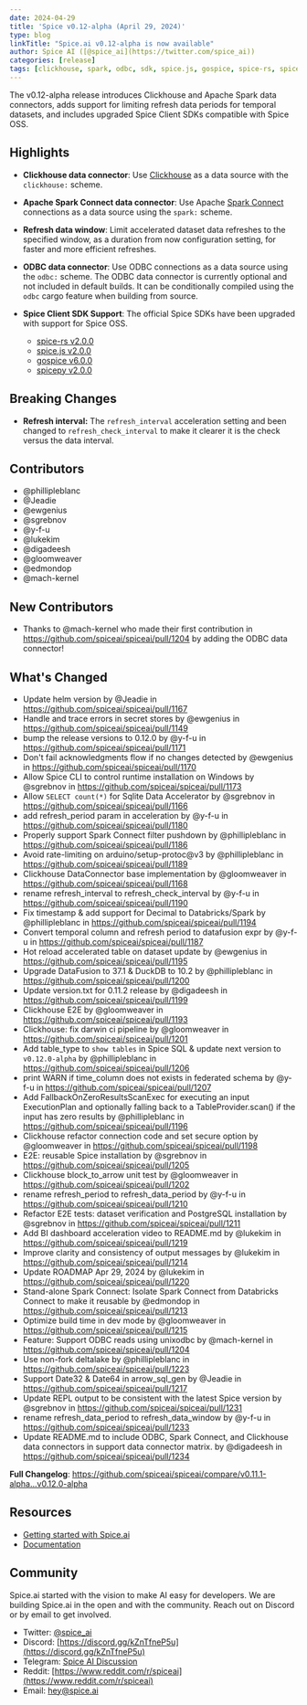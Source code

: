 ```yaml
---
date: 2024-04-29
title: 'Spice v0.12-alpha (April 29, 2024)'
type: blog
linkTitle: "Spice.ai v0.12-alpha is now available"
author: Spice AI ([@spice_ai](https://twitter.com/spice_ai))
categories: [release]
tags: [clickhouse, spark, odbc, sdk, spice.js, gospice, spice-rs, spicepy, accelerators]
---
```


The v0.12-alpha release introduces Clickhouse and Apache Spark data connectors, adds support for limiting refresh data periods for temporal datasets, and includes upgraded Spice Client SDKs compatible with Spice OSS.

## Highlights

- **Clickhouse data connector**: Use [Clickhouse](https://clickhouse.com) as a data source with the `clickhouse:` scheme.

- **Apache Spark Connect data connector**: Use Apache [Spark Connect](https://spark.apache.org/spark-connect/) connections as a data source using the `spark:` scheme.

- **Refresh data window**: Limit accelerated dataset data refreshes to the specified window, as a duration from now configuration setting, for faster and more efficient refreshes.

- **ODBC data connector**: Use ODBC connections as a data source using the `odbc:` scheme. The ODBC data connector is currently optional and not included in default builds. It can be conditionally compiled using the `odbc` cargo feature when building from source.

- **Spice Client SDK Support**: The official Spice SDKs have been upgraded with support for Spice OSS.
  - [spice-rs v2.0.0](https://github.com/spiceai/spice-rs/releases/tag/v2.0.0)
  - [spice.js v2.0.0](https://github.com/spiceai/spice.js/releases/tag/v2.0.0)
  - [gospice v6.0.0](https://github.com/spiceai/gospice/releases/tag/v6.0.0)
  - [spicepy v2.0.0](https://github.com/spiceai/spicepy/releases/tag/v2.0.0)
  
## Breaking Changes
- **Refresh interval:** The `refresh_interval` acceleration setting and been changed to `refresh_check_interval` to make it clearer it is the check versus the data interval.

## Contributors

- @phillipleblanc
- @Jeadie
- @ewgenius
- @sgrebnov
- @y-f-u
- @lukekim
- @digadeesh
- @gloomweaver
- @edmondop
- @mach-kernel

## New Contributors

* Thanks to @mach-kernel who made their first contribution in https://github.com/spiceai/spiceai/pull/1204 by adding the ODBC data connector!

## What's Changed

* Update helm version by @Jeadie in https://github.com/spiceai/spiceai/pull/1167
* Handle and trace errors in secret stores by @ewgenius in https://github.com/spiceai/spiceai/pull/1149
* bump the release versions to 0.12.0 by @y-f-u in https://github.com/spiceai/spiceai/pull/1171
* Don't fail acknowledgments flow if no changes detected by @ewgenius in https://github.com/spiceai/spiceai/pull/1170
* Allow Spice CLI to control runtime installation on Windows by @sgrebnov in https://github.com/spiceai/spiceai/pull/1173
* Allow `SELECT count(*)` for Sqlite Data Accelerator by @sgrebnov in https://github.com/spiceai/spiceai/pull/1166
* add refresh_period param in acceleration by @y-f-u in https://github.com/spiceai/spiceai/pull/1180
* Properly support Spark Connect filter pushdown by @phillipleblanc in https://github.com/spiceai/spiceai/pull/1186
* Avoid rate-limiting on arduino/setup-protoc@v3 by @phillipleblanc in https://github.com/spiceai/spiceai/pull/1189
* Clickhouse DataConnector base implementation by @gloomweaver in https://github.com/spiceai/spiceai/pull/1168
* rename refresh_interval to refresh_check_interval by @y-f-u in https://github.com/spiceai/spiceai/pull/1190
* Fix timestamp & add support for Decimal to Databricks/Spark by @phillipleblanc in https://github.com/spiceai/spiceai/pull/1194
* Convert temporal column and refresh period to datafusion expr by @y-f-u in https://github.com/spiceai/spiceai/pull/1187
* Hot reload accelerated table on dataset update by @ewgenius in https://github.com/spiceai/spiceai/pull/1195
* Upgrade DataFusion to 37.1 & DuckDB to 10.2 by @phillipleblanc in https://github.com/spiceai/spiceai/pull/1200
* Update version.txt for 0.11.2 release by @digadeesh in https://github.com/spiceai/spiceai/pull/1199
* Clickhouse E2E by @gloomweaver in https://github.com/spiceai/spiceai/pull/1193
* Clickhouse: fix darwin ci pipeline by @gloomweaver in https://github.com/spiceai/spiceai/pull/1201
* Add table_type to `show tables` in Spice SQL & update next version to `v0.12.0-alpha` by @phillipleblanc in https://github.com/spiceai/spiceai/pull/1206
* print WARN if time_column does not exists in federated schema by @y-f-u in https://github.com/spiceai/spiceai/pull/1207
* Add FallbackOnZeroResultsScanExec for executing an input ExecutionPlan and optionally falling back to a TableProvider.scan() if the input has zero results by @phillipleblanc in https://github.com/spiceai/spiceai/pull/1196
* Clickhouse refactor connection code and set secure option by @gloomweaver in https://github.com/spiceai/spiceai/pull/1198
* E2E: reusable Spice installation by @sgrebnov in https://github.com/spiceai/spiceai/pull/1205
* Clickhouse block_to_arrow unit test by @gloomweaver in https://github.com/spiceai/spiceai/pull/1202
* rename refresh_period to refresh_data_period by @y-f-u in https://github.com/spiceai/spiceai/pull/1210
* Refactor E2E tests: dataset verification and PostgreSQL installation by @sgrebnov in https://github.com/spiceai/spiceai/pull/1211
* Add BI dashboard acceleration video to README.md by @lukekim in https://github.com/spiceai/spiceai/pull/1219
* Improve clarity and consistency of output messages by @lukekim in https://github.com/spiceai/spiceai/pull/1214
* Update ROADMAP Apr 29, 2024 by @lukekim in https://github.com/spiceai/spiceai/pull/1220
* Stand-alone Spark Connect: Isolate Spark Connect from Databricks Connect to make it reusable by @edmondop in https://github.com/spiceai/spiceai/pull/1213
* Optimize build time in dev mode by @gloomweaver in https://github.com/spiceai/spiceai/pull/1215
* Feature: Support ODBC reads using unixodbc by @mach-kernel in https://github.com/spiceai/spiceai/pull/1204
* Use non-fork deltalake by @phillipleblanc in https://github.com/spiceai/spiceai/pull/1223
* Support Date32 & Date64 in arrow_sql_gen by @Jeadie in https://github.com/spiceai/spiceai/pull/1217
* Update REPL output to be consistent with the latest Spice version by @sgrebnov in https://github.com/spiceai/spiceai/pull/1231
* rename refresh_data_period to refresh_data_window by @y-f-u in https://github.com/spiceai/spiceai/pull/1233
* Update README.md to include ODBC, Spark Connect, and Clickhouse data connectors in support data connector matrix. by @digadeesh in https://github.com/spiceai/spiceai/pull/1234

**Full Changelog**: https://github.com/spiceai/spiceai/compare/v0.11.1-alpha...v0.12.0-alpha

## Resources

- [Getting started with Spice.ai](https://docs.spiceai.org/getting-started/)
- [Documentation](https://docs.spiceai.org/)

## Community

Spice.ai started with the vision to make AI easy for developers. We are building Spice.ai in the open and with the community. Reach out on Discord or by email to get involved.

- Twitter: [@spice_ai](https://twitter.com/spice_ai)
- Discord: [https://discord.gg/kZnTfneP5u](https://discord.gg/kZnTfneP5u)
- Telegram: [Spice AI Discussion](https://t.me/spiceaichat)
- Reddit: [https://www.reddit.com/r/spiceai](https://www.reddit.com/r/spiceai)
- Email: [hey@spice.ai](mailto:hey@spice.ai)
